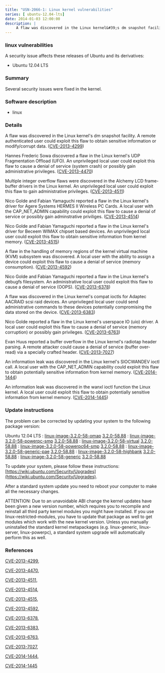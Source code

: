 ```yaml
---
title: "USN-2066-1: Linux kernel vulnerabilities"
series: [ ubuntu-12.04-lts]
date: 2014-01-03 12:00:00
description: |
     A flaw was discovered in the Linux kernel&#39;s dm snapshot facility. A remote authenticated user could exploit this flaw to obtain sensitive information or modify/corrupt data. ([CVE-2013-4299](http://people.ubuntu.com/~ubuntu-security/cve/CVE-2013-4299))
--- 
```

 
### linux vulnerabilities

A security issue affects these releases of Ubuntu and its derivatives:

* Ubuntu 12.04 LTS

### Summary

Several security issues were fixed in the kernel. 

### Software description

* linux 

### Details

 A flaw was discovered in the Linux kernel&#39;s dm snapshot facility. A remote authenticated user could exploit this flaw to obtain sensitive information or modify/corrupt data. ([CVE-2013-4299](http://people.ubuntu.com/~ubuntu-security/cve/CVE-2013-4299))

Hannes Frederic Sowa discovered a flaw in the Linux kernel&#39;s UDP Fragmentation Offload (UFO). An unprivileged local user could exploit this flaw to cause a denial of service (system crash) or possibly gain administrative privileges. ([CVE-2013-4470](http://people.ubuntu.com/~ubuntu-security/cve/CVE-2013-4470))

Multiple integer overflow flaws were discovered in the Alchemy LCD frame- buffer drivers in the Linux kernel. An unprivileged local user could exploit this flaw to gain administrative privileges. ([CVE-2013-4511](http://people.ubuntu.com/~ubuntu-security/cve/CVE-2013-4511))

Nico Golde and Fabian Yamaguchi reported a flaw in the Linux kernel&#39;s driver for Agere Systems HERMES II Wireless PC Cards. A local user with the CAP_NET_ADMIN capability could exploit this flaw to cause a denial of service or possibly gain adminstrative priviliges. ([CVE-2013-4514](http://people.ubuntu.com/~ubuntu-security/cve/CVE-2013-4514))

Nico Golde and Fabian Yamaguchi reported a flaw in the Linux kernel&#39;s driver for Beceem WIMAX chipset based devices. An unprivileged local user could exploit this flaw to obtain sensitive information from kernel memory. ([CVE-2013-4515](http://people.ubuntu.com/~ubuntu-security/cve/CVE-2013-4515))

A flaw in the handling of memory regions of the kernel virtual machine (KVM) subsystem was discovered. A local user with the ability to assign a device could exploit this flaw to cause a denial of service (memory consumption). ([CVE-2013-4592](http://people.ubuntu.com/~ubuntu-security/cve/CVE-2013-4592))

Nico Golde and Fabian Yamaguchi reported a flaw in the Linux kernel&#39;s debugfs filesystem. An administrative local user could exploit this flaw to cause a denial of service (OOPS). ([CVE-2013-6378](http://people.ubuntu.com/~ubuntu-security/cve/CVE-2013-6378))

A flaw was discovered in the Linux kernel&#39;s compat ioctls for Adaptec AACRAID scsi raid devices. An unprivileged local user could send administrative commands to these devices potentially compromising the data stored on the device. ([CVE-2013-6383](http://people.ubuntu.com/~ubuntu-security/cve/CVE-2013-6383))

Nico Golde reported a flaw in the Linux kernel&#39;s userspace IO (uio) driver. A local user could exploit this flaw to cause a denial of service (memory corruption) or possibly gain privileges. ([CVE-2013-6763](http://people.ubuntu.com/~ubuntu-security/cve/CVE-2013-6763))

Evan Huus reported a buffer overflow in the Linux kernel&#39;s radiotap header parsing. A remote attacker could cause a denial of service (buffer over- read) via a specially crafted header. ([CVE-2013-7027](http://people.ubuntu.com/~ubuntu-security/cve/CVE-2013-7027))

An information leak was discovered in the Linux kernel&#39;s SIOCWANDEV ioctl call. A local user with the CAP_NET_ADMIN capability could exploit this flaw to obtain potentially sensitive information from kernel memory. ([CVE-2014-1444](http://people.ubuntu.com/~ubuntu-security/cve/CVE-2014-1444))

An information leak was discovered in the wanxl ioctl function the Linux kernel. A local user could exploit this flaw to obtain potentially sensitive information from kernel memory. ([CVE-2014-1445](http://people.ubuntu.com/~ubuntu-security/cve/CVE-2014-1445)) 

### Update instructions

The problem can be corrected by updating your system to the following package version:

Ubuntu 12.04 LTS
 : [linux-image-3.2.0-58-omap](https://launchpad.net/ubuntu/+source/linux) <span> [3.2.0-58.88](https://launchpad.net/ubuntu/+source/linux/3.2.0-58.88) </span> 
 : [linux-image-3.2.0-58-powerpc-smp](https://launchpad.net/ubuntu/+source/linux) <span> [3.2.0-58.88](https://launchpad.net/ubuntu/+source/linux/3.2.0-58.88) </span> 
 : [linux-image-3.2.0-58-virtual](https://launchpad.net/ubuntu/+source/linux) <span> [3.2.0-58.88](https://launchpad.net/ubuntu/+source/linux/3.2.0-58.88) </span> 
 : [linux-image-3.2.0-58-powerpc64-smp](https://launchpad.net/ubuntu/+source/linux) <span> [3.2.0-58.88](https://launchpad.net/ubuntu/+source/linux/3.2.0-58.88) </span> 
 : [linux-image-3.2.0-58-generic-pae](https://launchpad.net/ubuntu/+source/linux) <span> [3.2.0-58.88](https://launchpad.net/ubuntu/+source/linux/3.2.0-58.88) </span> 
 : [linux-image-3.2.0-58-highbank](https://launchpad.net/ubuntu/+source/linux) <span> [3.2.0-58.88](https://launchpad.net/ubuntu/+source/linux/3.2.0-58.88) </span> 
 : [linux-image-3.2.0-58-generic](https://launchpad.net/ubuntu/+source/linux) <span> [3.2.0-58.88](https://launchpad.net/ubuntu/+source/linux/3.2.0-58.88) </span> 

To update your system, please follow these instructions: [https://wiki.ubuntu.com/Security/Upgrades](https://wiki.ubuntu.com/Security/Upgrades).

After a standard system update you need to reboot your computer to make all the necessary changes.

ATTENTION: Due to an unavoidable ABI change the kernel updates have been given a new version number, which requires you to recompile and reinstall all third party kernel modules you might have installed. If you use linux-restricted-modules, you have to update that package as well to get modules which work with the new kernel version. Unless you manually uninstalled the standard kernel metapackages (e.g. linux-generic, linux-server, linux-powerpc), a standard system upgrade will automatically perform this as well. 

### References

 [CVE-2013-4299](http://people.ubuntu.com/~ubuntu-security/cve/CVE-2013-4299), 

 [CVE-2013-4470](http://people.ubuntu.com/~ubuntu-security/cve/CVE-2013-4470), 

 [CVE-2013-4511](http://people.ubuntu.com/~ubuntu-security/cve/CVE-2013-4511), 

 [CVE-2013-4514](http://people.ubuntu.com/~ubuntu-security/cve/CVE-2013-4514), 

 [CVE-2013-4515](http://people.ubuntu.com/~ubuntu-security/cve/CVE-2013-4515), 

 [CVE-2013-4592](http://people.ubuntu.com/~ubuntu-security/cve/CVE-2013-4592), 

 [CVE-2013-6378](http://people.ubuntu.com/~ubuntu-security/cve/CVE-2013-6378), 

 [CVE-2013-6383](http://people.ubuntu.com/~ubuntu-security/cve/CVE-2013-6383), 

 [CVE-2013-6763](http://people.ubuntu.com/~ubuntu-security/cve/CVE-2013-6763), 

 [CVE-2013-7027](http://people.ubuntu.com/~ubuntu-security/cve/CVE-2013-7027), 

 [CVE-2014-1444](http://people.ubuntu.com/~ubuntu-security/cve/CVE-2014-1444), 

 [CVE-2014-1445](http://people.ubuntu.com/~ubuntu-security/cve/CVE-2014-1445)
 
